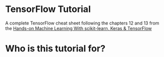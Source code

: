 # TensorFlow Tutorial
A complete TensorFlow cheat sheet following the chapters 12 and 13 from the [Hands-on Machine Learning With scikit-learn, Keras & TensorFlow](https://github.com/ageron/handson-ml2)
# Who is this tutorial for?
